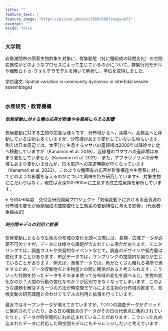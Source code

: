 ```yaml
---
title: ""
feature_text: |
feature_image: "https://picsum.photos/2560/600?image=873"
excerpt: ""
aside: false
---
```

### 大学院
岩礁潮間帯の固着生物群集を対象に，群集動態（特に種組成の時間変化）の空間変異性がどのようなプロセスによって生じているのかについて，群集行列モデルや離散ロトカ-ヴォルテラモデルを用いて解析し，学位を取得しました．

学位論文: Spatial variation in community dynamics in intertidal sessile assemblages
<br>
<br>
### 水産研究・教育機構
##### 気候変動に対する種の応答が群集や生態系に与える影響
気候変動に対する生物の応答は様々です．分布域が北へ，深場へ，高標高へと移動している生物も多くいますが，分布域があまり変化していない生物もいます．例えば日本周辺では，太平洋に生息するマサバの産卵場は2000年以降徐々に北へ移動していますが（Kanamori et al. 2019），近縁種のゴマサバの産卵場はあまり変化していません（Kanamori et al. 2021）．また，アブラツノザメの分布域もあまり変化いませんが，日本周辺への来遊時期が早くなっています（Kanamori et al. 2023）．このような種固有の応答が群集構造や生態系に対してどのような影響を与えるのかについて興味を持ち研究しています※．対象生物にこだわりはなく，現在は水深150-900mに生息する底生性魚類を解析しています．

※ 令和4-6年度　交付金研究開発プロジェクト「気候変動下における水産資源の分布域の変化が魚類組成の空間変化と生態系の変動特性に与える影響」（代表者: 金森由妃）

##### 時空間モデルの利用と拡張
気候変動にともなう生物の分布域の変化を調べる際には，長期・広域データが必要不可欠ですが，データには様々な課題が含まれている場合があります．モニタリングでは，調査コストや突発的なイベントなどで，調査のデザインや努力量は変化することがあります．市民データでは，サンプリングの空間的な偏りが生じていることがあります．例えば，漁業データでは，魚がたくさん獲れる場所で漁をするため，データ収集地点と生物量との間に関係があると考えられます．こういった特徴を持ったデータをそのまま使って分布域の変化を調べると，生物の変化なのか？人間の行動の変化なのか？が区別できなくなってしまいます．このような課題を解決する一つの方法が時空間モデルによる生物の分布域の推定で，気候変動の研究課題と合わせてモデルの利用と拡張を行っています．

最近ではオープンデータが増えてきていますが，1つ1つの調査データがグリッドに集約されていたり，ある日の複数点のデータがその日の代表点に集約されていたりと，データが時空間的に丸め込まれていることがあります．こういった丸め込まれたデータに対応した時空間モデルにもチャレンジしたいと考えています．

